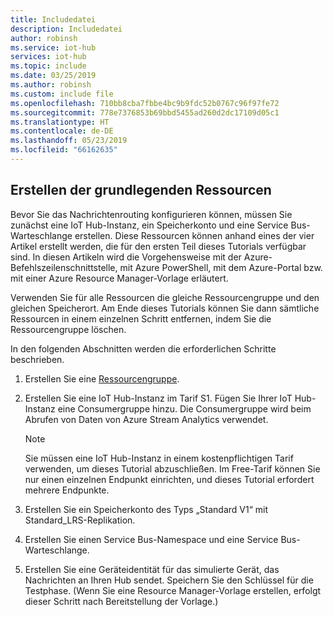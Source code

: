 ```yaml
---
title: Includedatei
description: Includedatei
author: robinsh
ms.service: iot-hub
services: iot-hub
ms.topic: include
ms.date: 03/25/2019
ms.author: robinsh
ms.custom: include file
ms.openlocfilehash: 710bb8cba7fbbe4bc9b9fdc52b0767c96f97fe72
ms.sourcegitcommit: 778e7376853b69bbd5455ad260d2dc17109d05c1
ms.translationtype: HT
ms.contentlocale: de-DE
ms.lasthandoff: 05/23/2019
ms.locfileid: "66162635"
---
```

## <a name="create-base-resources"></a>Erstellen der grundlegenden Ressourcen

Bevor Sie das Nachrichtenrouting konfigurieren können, müssen Sie zunächst eine IoT Hub-Instanz, ein Speicherkonto und eine Service Bus-Warteschlange erstellen. Diese Ressourcen können anhand eines der vier Artikel erstellt werden, die für den ersten Teil dieses Tutorials verfügbar sind. In diesen Artikeln wird die Vorgehensweise mit der Azure-Befehlszeilenschnittstelle, mit Azure PowerShell, mit dem Azure-Portal bzw. mit einer Azure Resource Manager-Vorlage erläutert.

Verwenden Sie für alle Ressourcen die gleiche Ressourcengruppe und den gleichen Speicherort. Am Ende dieses Tutorials können Sie dann sämtliche Ressourcen in einem einzelnen Schritt entfernen, indem Sie die Ressourcengruppe löschen.

In den folgenden Abschnitten werden die erforderlichen Schritte beschrieben.

1. Erstellen Sie eine [Ressourcengruppe](../articles/azure-resource-manager/resource-group-overview.md).

2. Erstellen Sie eine IoT Hub-Instanz im Tarif S1. Fügen Sie Ihrer IoT Hub-Instanz eine Consumergruppe hinzu. Die Consumergruppe wird beim Abrufen von Daten von Azure Stream Analytics verwendet.

   > [!NOTE]
   > Sie müssen eine IoT Hub-Instanz in einem kostenpflichtigen Tarif verwenden, um dieses Tutorial abzuschließen. Im Free-Tarif können Sie nur einen einzelnen Endpunkt einrichten, und dieses Tutorial erfordert mehrere Endpunkte.
   > 

3. Erstellen Sie ein Speicherkonto des Typs „Standard V1“ mit Standard_LRS-Replikation.

4. Erstellen Sie einen Service Bus-Namespace und eine Service Bus-Warteschlange.

5. Erstellen Sie eine Geräteidentität für das simulierte Gerät, das Nachrichten an Ihren Hub sendet. Speichern Sie den Schlüssel für die Testphase. (Wenn Sie eine Resource Manager-Vorlage erstellen, erfolgt dieser Schritt nach Bereitstellung der Vorlage.)